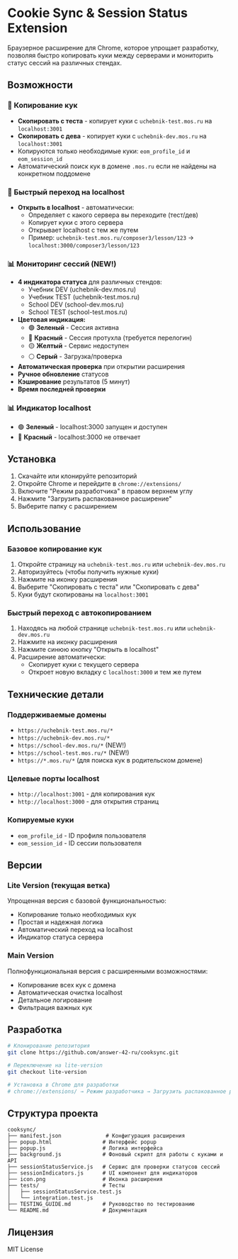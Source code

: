 # Cookie Sync & Session Status Extension

Браузерное расширение для Chrome, которое упрощает разработку, позволяя быстро копировать куки между серверами и мониторить статус сессий на различных стендах.

## Возможности

### 🍪 Копирование кук
- **Скопировать с теста** - копирует куки с `uchebnik-test.mos.ru` на `localhost:3001`
- **Скопировать с дева** - копирует куки с `uchebnik-dev.mos.ru` на `localhost:3001`
- Копируются только необходимые куки: `eom_profile_id` и `eom_session_id`
- Автоматический поиск кук в домене `.mos.ru` если не найдены на конкретном поддомене

### 🚀 Быстрый переход на localhost
- **Открыть в localhost** - автоматически:
  - Определяет с какого сервера вы переходите (тест/дев)
  - Копирует куки с этого сервера
  - Открывает localhost с тем же путем
  - Пример: `uchebnik-test.mos.ru/composer3/lesson/123` → `localhost:3000/composer3/lesson/123`

### 📊 Мониторинг сессий (NEW!)
- **4 индикатора статуса** для различных стендов:
  - Учебник DEV (uchebnik-dev.mos.ru)
  - Учебник TEST (uchebnik-test.mos.ru)  
  - School DEV (school-dev.mos.ru)
  - School TEST (school-test.mos.ru)
- **Цветовая индикация:**
  - 🟢 **Зеленый** - Сессия активна
  - 🔴 **Красный** - Сессия протухла (требуется перелогин)
  - 🟡 **Желтый** - Сервис недоступен
  - ⚪ **Серый** - Загрузка/проверка
- **Автоматическая проверка** при открытии расширения
- **Ручное обновление** статусов
- **Кэширование** результатов (5 минут)
- **Время последней проверки**

### 📊 Индикатор localhost
- 🟢 **Зеленый** - localhost:3000 запущен и доступен
- 🔴 **Красный** - localhost:3000 не отвечает

## Установка

1. Скачайте или клонируйте репозиторий
2. Откройте Chrome и перейдите в `chrome://extensions/`
3. Включите "Режим разработчика" в правом верхнем углу
4. Нажмите "Загрузить распакованное расширение"
5. Выберите папку с расширением

## Использование

### Базовое копирование кук
1. Откройте страницу на `uchebnik-test.mos.ru` или `uchebnik-dev.mos.ru`
2. Авторизуйтесь (чтобы получить нужные куки)
3. Нажмите на иконку расширения
4. Выберите "Скопировать с теста" или "Скопировать с дева"
5. Куки будут скопированы на `localhost:3001`

### Быстрый переход с автокопированием
1. Находясь на любой странице `uchebnik-test.mos.ru` или `uchebnik-dev.mos.ru`
2. Нажмите на иконку расширения
3. Нажмите синюю кнопку "Открыть в localhost"
4. Расширение автоматически:
   - Скопирует куки с текущего сервера
   - Откроет новую вкладку с `localhost:3000` и тем же путем

## Технические детали

### Поддерживаемые домены
- `https://uchebnik-test.mos.ru/*`
- `https://uchebnik-dev.mos.ru/*`
- `https://school-dev.mos.ru/*` (NEW!)
- `https://school-test.mos.ru/*` (NEW!)
- `https://*.mos.ru/*` (для поиска кук в родительском домене)

### Целевые порты localhost
- `http://localhost:3001` - для копирования кук
- `http://localhost:3000` - для открытия страниц

### Копируемые куки
- `eom_profile_id` - ID профиля пользователя
- `eom_session_id` - ID сессии пользователя

## Версии

### Lite Version (текущая ветка)
Упрощенная версия с базовой функциональностью:
- Копирование только необходимых кук
- Простая и надежная логика
- Автоматический переход на localhost
- Индикатор статуса сервера

### Main Version
Полнофункциональная версия с расширенными возможностями:
- Копирование всех кук с домена
- Автоматическая очистка localhost
- Детальное логирование
- Фильтрация важных кук

## Разработка

```bash
# Клонирование репозитория
git clone https://github.com/answer-42-ru/cooksync.git

# Переключение на lite-version
git checkout lite-version

# Установка в Chrome для разработки
# chrome://extensions/ → Режим разработчика → Загрузить распакованное расширение
```

## Структура проекта

```
cooksync/
├── manifest.json              # Конфигурация расширения
├── popup.html                # Интерфейс popup
├── popup.js                  # Логика интерфейса
├── background.js             # Фоновый скрипт для работы с куками и API
├── sessionStatusService.js   # Сервис для проверки статусов сессий
├── sessionIndicators.js      # UI компонент для индикаторов
├── icon.png                  # Иконка расширения
├── tests/                    # Тесты
│   ├── sessionStatusService.test.js
│   └── integration.test.js
├── TESTING_GUIDE.md          # Руководство по тестированию
└── README.md                 # Документация
```

## Лицензия

MIT License